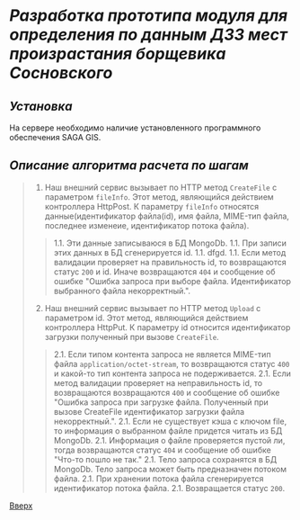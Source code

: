 # ___Разработка прототипа модуля для определения по данным ДЗЗ мест произрастания борщевика Сосновского___

## _Установка_
На сервере необходимо наличие установленного программного обеспечения SAGA GIS.

## _Описание алгоритма расчета по шагам_
>1. Наш внешний сервис вызывает по HTTP метод `CreateFile` с параметром `fileInfo`. Этот метод, являющийся действием контроллера HttpPost. К параметру `fileInfo` относятся данные(идентификатор файла(id), имя файла, MIME-тип файла, последнее изменеие, идентификатор потока файла).
>>1.1. Эти данные записываюся в БД MongoDb.
>>1.1. При записи этих данных в БД сгенерируется id.
>>1.1. dfgd.
>>1.1. Если метод валидации проверяет на правильность id, то возвращаются статус `200` и id. Иначе возвращаются `404` и сообщение об ошибке "Ошибка запроса при выборе файла. Идентификатор выбранного файла некорректный.".
>2. Наш внешний сервис вызывает по HTTP метод `Upload` с параметром id. Этот метод, являющийся действием контроллера HttpPut. К параметру id относится идентификатор загрузки полученный при вызове `CreateFile`.
>>2.1. Если типом контента запроса не является MIME-тип файла `application/octet-stream`, то возвращаются статус `400` и какой-то тип контента запроса не подерживается.
>>2.1. Если метод валидации проверяет на неправильность id, то возвращаются возвращаются `400` и сообщение об ошибке "Ошибка запроса при загрузке файла. Полученный при вызове CreateFile идентификатор загрузки файла некорректный.".
>>2.1. Если не существует кэша с ключом file, то информация о выбранном файле придется читать из БД MongoDb.
>>2.1. Информация о файле проверяется пустой ли, тогда возвращаются статус `404` и сообщение об ошибке "Что-то пошло не так."
>>2.1. Тело запроса сохранятся в БД MongoDb. Тело запроса может быть предназначен потоком файла.
>>2.1. При хранении потока файла сгенерируется идентификатор потока файла.
>>2.1. Возвращается статус `200`.


[Вверх](#разработка-прототипа-модуля-для-определения-по-данным-ДЗЗ-мест-произрастания-борщевика-сосновского)